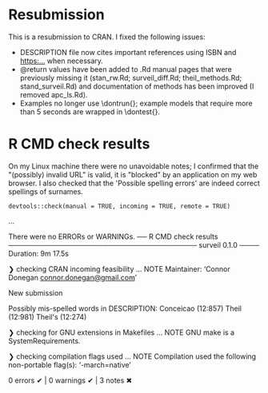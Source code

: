 # Resubmission

This is a resubmission to CRAN. I fixed the following issues:

 * DESCRIPTION file now cites important references using ISBN and <https:...> when necessary.
 * @return values have been added to .Rd manual pages that were previously missing it (stan_rw.Rd; surveil_diff.Rd; theil_methods.Rd; stand_surveil.Rd) and documentation of methods has been improved (I removed apc_ls.Rd).
 * Examples no longer use \dontrun{}; example models that require more than 5 seconds are wrapped in \dontest{}.

# R CMD check results

On my Linux machine there were no unavoidable notes; I confirmed that the "(possibly) invalid URL" is valid, it is "blocked" by an application on my web browser. I also checked that the 'Possible spelling errors' are indeed correct spellings of surnames.


`devtools::check(manual = TRUE, incoming = TRUE, remote = TRUE)`

...

There were no ERRORs or WARNINGs.
── R CMD check results ────────────────────────────────────── surveil 0.1.0 ────
Duration: 9m 17.5s

❯ checking CRAN incoming feasibility ... NOTE
  Maintainer: ‘Connor Donegan <connor.donegan@gmail.com>’
  
  New submission
  
  Possibly mis-spelled words in DESCRIPTION:
    Conceicao (12:857)
    Theil (12:981)
    Theil's (12:274)
  
❯ checking for GNU extensions in Makefiles ... NOTE
  GNU make is a SystemRequirements.

❯ checking compilation flags used ... NOTE
  Compilation used the following non-portable flag(s):
    ‘-march=native’

0 errors ✔ | 0 warnings ✔ | 3 notes ✖
